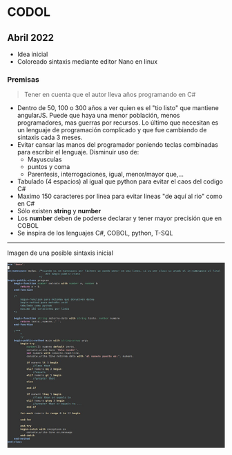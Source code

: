 # CODOL

## Abril 2022
- Idea inicial
- Coloreado sintaxis mediante editor Nano en linux

### Premisas
>Tener en cuenta que el autor lleva años programando en C#

- Dentro de 50, 100 o 300 años a ver quien es el "tio listo" que mantiene angularJS. Puede que haya una menor población, menos programadores, mas guerras por recursos. Lo último que necesitan es un lenguaje de programación complicado y que fue cambiando de sintaxis cada 3 meses.
- Evitar cansar las manos del programador poniendo teclas combinadas para escribir el lenguaje. Disminuir uso de:
  - Mayusculas
  - puntos y coma
  - Parentesis, interrogaciones, igual, menor/mayor que,...
- Tabulado (4 espacios) al igual que python para evitar el caos del codigo C#
- Maximo 150 caracteres por linea para evitar lineas "de aquí al rio" como en C#  
- Sólo existen **string** y **number**
- Los **number** deben de poderse declarar y tener mayor precisión que en COBOL
- Se inspira de los lenguajes C#, COBOL, python, T-SQL

-----------------
Imagen de una posible sintaxis inicial

![imagen](https://github.com/COmmon-Development-Oriented-Language/CODOL/blob/main/codol%202022-04-18%20at%2015.29.13.jpeg)
